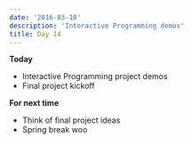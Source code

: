 ```yaml
---
date: '2016-03-10'
description: 'Interactive Programming demos'
title: Day 14
---
```


**Today**

* Interactive Programming project demos
* Final project kickoff


**For next time**

* Think of final project ideas
* Spring break woo

